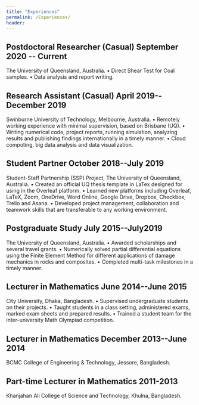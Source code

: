 ```yaml
---
title: "Experiences"
permalink: /Experiences/
header:
---
```

## Postdoctoral Researcher (Casual)                                                            September  2020 -- Current
The University of Queensland, Australia.
•	Direct Shear Test for Coal samples.
•	Data analysis and report writing.

## Research Assistant (Casual)                                                                    April 2019--December 2019
Swinburne University of Technology, Melbourne, Australia.
•	Remotely working experience with minimal supervision, based on Brisbane (UQ).
•	Writing numerical code, project reports, running simulation, analyzing results and publishing findings internationally in a timely manner.
•	Cloud computing, big data analysis and data visualization.


## Student Partner                                                                                              October 2018--July 2019
Student-Staff Partnership (SSP) Project, The University of Queensland, Australia.
•	Created an official UQ thesis template in LaTex designed for using in the Overleaf platform.
•	Learned new platforms including Overleaf, LaTeX, Zoom, OneDrive, Word Online, Google Drive, Dropbox, Checkbox, Trello and Asana.
•	Developed project management, collaboration and teamwork skills that are transferable to any working environment.
## Postgraduate Study                                                                                                 July 2015--July2019
The University of Queensland, Australia.
•	Awarded scholarships and several travel grants.
•	Numerically solved partial differential equations using the Finite Element Method for different applications of damage mechanics in rocks and composites.
•	Completed multi-task milestones in a timely manner.  

## Lecturer in Mathematics                                                                                   June 2014--June 2015
City University, Dhaka, Bangladesh.
•	Supervised undergraduate students on their projects. 
•	Taught students in a class setting, administered exams, marked exam sheets and prepared results.
•	Trained a student team for the inter-university Math Olympiad competition.

## Lecturer in Mathematics                                                                          December 2013--June 2014
BCMC College of Engineering & Technology, Jessore, Bangladesh.     

## Part-time Lecturer in Mathematics                                                                                     2011-2013
Khanjahan Ali College of Science and Technology, Khulna, Bangladesh.
